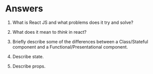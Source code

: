 # Answers

1.  What is React JS and what problems does it try and solve?

    <!-- 
        React is a UI library that can be used to create user interfaces. React concentrates on how the data is being displayed. The library is unopinionated and unconcerned about how and from where data is obtained. 
    -->

1.  What does it mean to _think_ in react?

    <!-- 
        Thinking in react is thinking how to compartialize the information to components. In return components will allow to utilize reusable pieces of UI.
    -->

1.  Briefly describe some of the differences between a Class/Stateful component and a Functional/Presentational component.

    <!-- 
        Functional component is vanilla JavaScript that accepts properties as an argument and returns a React element.
        Class component extends the React.Component (inherits additional features unlike the functional component)
    -->

1.  Describe state.

    <!-- 
        State is React's component object that determines how component is rendered. State allows the components to be dynamic and interactive
    -->

1.  Describe props.

    <!-- 
    Props are Read-Only attributed properties to JSX components. Properties allow us to build objects that we can pass as a parameter inside of a Functional Component.
    
    -->